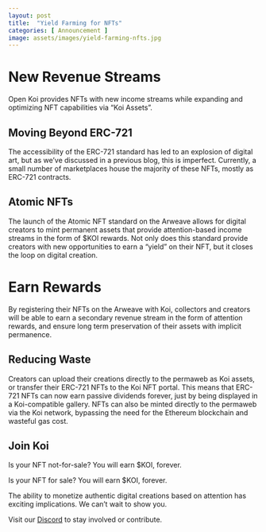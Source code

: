 ```yaml
---
layout: post
title:  "Yield Farming for NFTs"
categories: [ Announcement ]
image: assets/images/yield-farming-nfts.jpg
---
```


# New Revenue Streams
Open Koi provides NFTs with new income streams while expanding and optimizing NFT capabilities via “Koi Assets”. 

## Moving Beyond ERC-721
The accessibility of the ERC-721 standard has led to an explosion of digital art, but as we’ve discussed in a previous blog, this is imperfect. Currently, a small number of marketplaces house the majority of these NFTs, mostly as ERC-721 contracts.

## Atomic NFTs
The launch of the Atomic NFT standard on the Arweave allows for digital creators to mint permanent assets that provide attention-based income streams in the form of $KOI rewards. Not only does this standard provide creators with new opportunities to earn a “yield” on their NFT, but it closes the loop on digital creation. 

# Earn Rewards
By registering their NFTs on the Arweave with Koi, collectors and creators will be able to earn a secondary revenue stream in the form of attention rewards, and ensure long term preservation of their assets with implicit permanence. 

## Reducing Waste
Creators can upload their creations directly to the permaweb as Koi assets, or transfer their ERC-721 NFTs to the Koi NFT portal. This means that ERC-721 NFTs can now earn passive dividends forever, just by being displayed in a Koi-compatible gallery. NFTs can also be minted directly to the permaweb via the Koi network, bypassing the need for the Ethereum blockchain and wasteful gas cost.

## Join Koi
Is your NFT not-for-sale? You will earn $KOI, forever.

Is your NFT for sale? You will earn $KOI, forever.

The ability to monetize authentic digital creations based on attention has exciting implications. We can’t wait to show you.

Visit our [Discord](https://discord.gg/nFXBAy6FXH) to stay involved or contribute.
